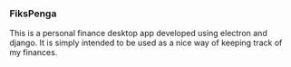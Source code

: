 ### FiksPenga

This is a personal finance desktop app developed using electron and django. It is simply intended to be used as a nice way of keeping track of my finances.
